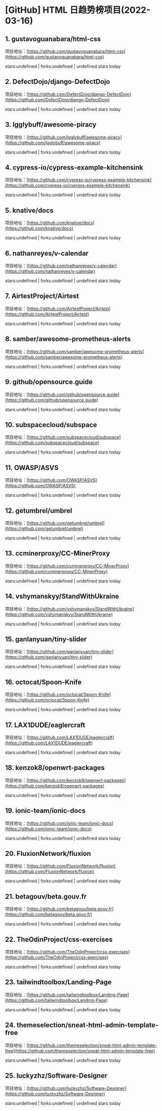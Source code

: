 # [GitHub] HTML 日趋势榜项目(2022-03-16)

## 1. gustavoguanabara/html-css 

项目地址：[https://github.com/gustavoguanabara/html-css](https://github.com/gustavoguanabara/html-css)

stars:undefined | forks:undefined | undefined stars today 



## 2. DefectDojo/django-DefectDojo 

项目地址：[https://github.com/DefectDojo/django-DefectDojo](https://github.com/DefectDojo/django-DefectDojo)

stars:undefined | forks:undefined | undefined stars today 



## 3. Igglybuff/awesome-piracy 

项目地址：[https://github.com/Igglybuff/awesome-piracy](https://github.com/Igglybuff/awesome-piracy)

stars:undefined | forks:undefined | undefined stars today 



## 4. cypress-io/cypress-example-kitchensink 

项目地址：[https://github.com/cypress-io/cypress-example-kitchensink](https://github.com/cypress-io/cypress-example-kitchensink)

stars:undefined | forks:undefined | undefined stars today 



## 5. knative/docs 

项目地址：[https://github.com/knative/docs](https://github.com/knative/docs)

stars:undefined | forks:undefined | undefined stars today 



## 6. nathanreyes/v-calendar 

项目地址：[https://github.com/nathanreyes/v-calendar](https://github.com/nathanreyes/v-calendar)

stars:undefined | forks:undefined | undefined stars today 



## 7. AirtestProject/Airtest 

项目地址：[https://github.com/AirtestProject/Airtest](https://github.com/AirtestProject/Airtest)

stars:undefined | forks:undefined | undefined stars today 



## 8. samber/awesome-prometheus-alerts 

项目地址：[https://github.com/samber/awesome-prometheus-alerts](https://github.com/samber/awesome-prometheus-alerts)

stars:undefined | forks:undefined | undefined stars today 



## 9. github/opensource.guide 

项目地址：[https://github.com/github/opensource.guide](https://github.com/github/opensource.guide)

stars:undefined | forks:undefined | undefined stars today 



## 10. subspacecloud/subspace 

项目地址：[https://github.com/subspacecloud/subspace](https://github.com/subspacecloud/subspace)

stars:undefined | forks:undefined | undefined stars today 



## 11. OWASP/ASVS 

项目地址：[https://github.com/OWASP/ASVS](https://github.com/OWASP/ASVS)

stars:undefined | forks:undefined | undefined stars today 



## 12. getumbrel/umbrel 

项目地址：[https://github.com/getumbrel/umbrel](https://github.com/getumbrel/umbrel)

stars:undefined | forks:undefined | undefined stars today 



## 13. ccminerproxy/CC-MinerProxy 

项目地址：[https://github.com/ccminerproxy/CC-MinerProxy](https://github.com/ccminerproxy/CC-MinerProxy)

stars:undefined | forks:undefined | undefined stars today 



## 14. vshymanskyy/StandWithUkraine 

项目地址：[https://github.com/vshymanskyy/StandWithUkraine](https://github.com/vshymanskyy/StandWithUkraine)

stars:undefined | forks:undefined | undefined stars today 



## 15. ganlanyuan/tiny-slider 

项目地址：[https://github.com/ganlanyuan/tiny-slider](https://github.com/ganlanyuan/tiny-slider)

stars:undefined | forks:undefined | undefined stars today 



## 16. octocat/Spoon-Knife 

项目地址：[https://github.com/octocat/Spoon-Knife](https://github.com/octocat/Spoon-Knife)

stars:undefined | forks:undefined | undefined stars today 



## 17. LAX1DUDE/eaglercraft 

项目地址：[https://github.com/LAX1DUDE/eaglercraft](https://github.com/LAX1DUDE/eaglercraft)

stars:undefined | forks:undefined | undefined stars today 



## 18. kenzok8/openwrt-packages 

项目地址：[https://github.com/kenzok8/openwrt-packages](https://github.com/kenzok8/openwrt-packages)

stars:undefined | forks:undefined | undefined stars today 



## 19. ionic-team/ionic-docs 

项目地址：[https://github.com/ionic-team/ionic-docs](https://github.com/ionic-team/ionic-docs)

stars:undefined | forks:undefined | undefined stars today 



## 20. FluxionNetwork/fluxion 

项目地址：[https://github.com/FluxionNetwork/fluxion](https://github.com/FluxionNetwork/fluxion)

stars:undefined | forks:undefined | undefined stars today 



## 21. betagouv/beta.gouv.fr 

项目地址：[https://github.com/betagouv/beta.gouv.fr](https://github.com/betagouv/beta.gouv.fr)

stars:undefined | forks:undefined | undefined stars today 



## 22. TheOdinProject/css-exercises 

项目地址：[https://github.com/TheOdinProject/css-exercises](https://github.com/TheOdinProject/css-exercises)

stars:undefined | forks:undefined | undefined stars today 



## 23. tailwindtoolbox/Landing-Page 

项目地址：[https://github.com/tailwindtoolbox/Landing-Page](https://github.com/tailwindtoolbox/Landing-Page)

stars:undefined | forks:undefined | undefined stars today 



## 24. themeselection/sneat-html-admin-template-free 

项目地址：[https://github.com/themeselection/sneat-html-admin-template-free](https://github.com/themeselection/sneat-html-admin-template-free)

stars:undefined | forks:undefined | undefined stars today 



## 25. luckyzhz/Software-Designer 

项目地址：[https://github.com/luckyzhz/Software-Designer](https://github.com/luckyzhz/Software-Designer)

stars:undefined | forks:undefined | undefined stars today 



